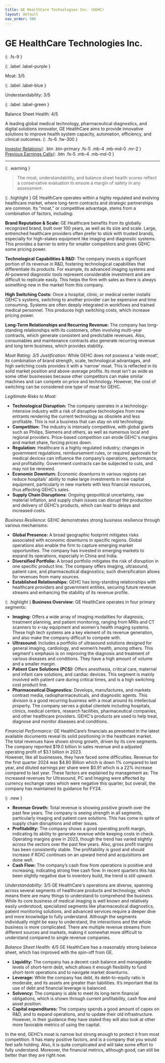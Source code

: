 ```yaml
---
title: GE HealthCare Technologies Inc. (GEHC)
layout: default
nav_order: 386
---
```


# GE HealthCare Technologies Inc.
{: .fs-9 }

{: .label .label-purple }

Moat: 3/5

{: .label .label-blue }

Understandability: 3/5

{: .label .label-green }

Balance Sheet Health: 4/5

A leading global medical technology, pharmaceutical diagnostics, and digital solutions innovator, GE HealthCare aims to provide innovative solutions to improve health system capacity, automation, efficiency, and clinical outcomes.
{: .fs-6 .fw-300 }

[Investor Relations](https://www.google.com/search?q=GEHC+investor+relations){: .btn .btn-primary .fs-5 .mb-4 .mb-md-0 .mr-2 }
[Previous Earnings Calls](https://discountingcashflows.com/company/GEHC/transcripts/){: .btn .fs-5 .mb-4 .mb-md-0 }

---

{: .warning }
>The moat, understandability, and balance sheet health scores reflect a conservative evaluation to ensure a margin of safety in any assessment.



{: .highlight }
GE HealthCare operates within a highly regulated and evolving healthcare market, where long-term contracts and strategic partnerships are common. Its "moat," or competitive advantage, stems from a combination of factors, including:

**Brand Reputation & Scale:** GE Healthcare benefits from its globally recognized brand, built over 100 years, as well as its size and scale. Large, entrenched healthcare providers often prefer to stick with trusted brands, especially for high-stakes equipment like imaging and diagnostic systems. This provides a barrier to entry for smaller competitors and gives GEHC some pricing power.

**Technological Capabilities & R&D:** The company invests a significant portion of its revenue in R&D, fostering technological capabilities that differentiate its products. For example, its advanced imaging systems and AI-powered diagnostic tools represent considerable investment and are difficult to replicate easily. This helps the firm with sales as there is always something new in the market from this company. 

**High Switching Costs:**  Once a hospital, clinic, or medical center installs GEHC's systems, switching to another provider can be expensive and time consuming. Systems are often deeply integrated in workflows and trained medical personnel. This produces high switching costs, which increase pricing power. 

**Long-Term Relationships and Recurring Revenue:**  The company has long-standing relationships with its customers, often involving multi-year contracts, which generate consistent and predictable revenues. Also, consumables and maintenance contracts also generate recurring revenue and long term business, which provides stability.

_Moat Rating: 3/5 Justification:_
While GEHC does not possess a 'wide moat', its combination of brand strength, scale, technological advantages, and high switching costs provides it with a ‘narrow’ moat. This is reflected in its solid market position and above-average profits. Its moat isn't as wide as some other businesses because other competitors can make similar machines and can compete on price and technology. However, the cost of switching can be considered one type of moat for GEHC. 

_Legitimate Risks to Moat:_
*   **Technological Disruption:** The company operates in a technology-intensive industry with a risk of disruptive technologies from new entrants rendering the current technology as obsolete and less profitable. This is not a business that can stay on old technology.
*   **Competition:** The industry is intensely competitive, with global giants such as Philips, Siemens and others, as well as numerous local and regional providers. Price-based competition can erode GEHC's margins and market share, forcing prices down. 
*   **Regulation:** Healthcare is a highly regulated industry; changes in government regulations, reimbursement rules, or required approvals for medical devices can influence the company’s operations, performance, and profitability. Government contracts can be subjected to cuts, and may not be renewed. 
*   **Economic Downturn:** Economic downturns in various regions can reduce hospitals' ability to make large investments in new capital equipment, particularly in new markets with less financial resources, thus affecting GEHC’s sales.
*   **Supply Chain Disruptions**: Ongoing geopolitical uncertainty, raw material inflation, and supply chain issues can disrupt the production and delivery of GEHC’s products, which can lead to delays and increased costs.

_Business Resilience:_
GEHC demonstrates strong business resilience through various mechanisms:
*   **Global Presence:** A broad geographic footprint mitigates risks associated with economic downturns in specific regions. Global operations also enable the firm to capture emerging market opportunities. The company has invested in emerging markets to expand its operations, especially in China and India.
*   **Diversified Portfolio:** A broad portfolio mitigates the risk of disruption in one specific product line. The company offers imaging, ultrasound, patient care, and pharmaceutical diagnostics; such diversification allows for revenues from many sources.
*   **Established Relationships:** GEHC has long-standing relationships with healthcare providers and government entities, securing future revenue streams and enhancing the stability of its revenue profile.

{: .highlight }
**Business Overview:**
GE HealthCare operates in four primary segments:
*   **Imaging:** Offers a wide array of imaging modalities for diagnosis, treatment planning, and patient monitoring, ranging from MRIs and CT scanners to x-ray equipment and women's health imaging systems. These high tech systems are a key element of its revenue generation, and also make the company difficult to compete with. 
*   **Ultrasound:** Includes a portfolio of ultrasound solutions designed for general imaging, cardiology, and women’s health, among others. This segment's emphasis is on improving the diagnosis and treatment of various diseases and conditions. They have a high amount of volume and a smaller margin. 
*  **Patient Care Solutions (PCS):** Offers anesthesia, critical care, maternal and infant care solutions, and cardiac devices. This segment is mainly involved with patient care during critical times, and is a high switching cost product line.
*   **Pharmaceutical Diagnostics:** Develops, manufactures, and markets contrast media, radiopharmaceuticals, and diagnostic agents. This division is a good recurring business with a moat around its intellectual property.
The company serves a global clientele including hospitals, clinics, medical centers, research facilities, pharmaceutical companies, and other healthcare providers. GEHC's products are used to help treat, diagnose and monitor diseases and conditions.

_Financial Performance:_
GE HealthCare’s financials as presented in the latest available documents reveal its solid positioning in the healthcare market. The total revenues have shown strong growth, driven by its core segments. The company reported $19.0 billion in sales revenue and a adjusted operating profit of $3.1 billion in 2023.  
However, like all businesses, they have faced some difficulties. Revenue for the first quarter 2024 was $4.80 Billion which is down 1% compared to last year, and diluted earnings per share were $0.91 which is a 22% increase compared to last year. These factors are explained by management as: The increased revenues for Ultrasound, PC and Imaging were affected by currency exchange rates which were negative this quarter, but overall, the company has maintained its guidance for FY24.

{: .new }
*   **Revenue Growth:** Total revenue is showing positive growth over the past few years. The company is seeing strength in all segments, particularly imaging and patient care solutions. This has come in spite of supply chain disruptions and other issues.
*   **Profitability:** The company shows a good operating profit margin, indicating its ability to generate revenue while keeping costs in check. Operating margins grew in 2023, though the trend has varied slightly across the sectors over the past few years. Also, gross profit margins has been consistently stable. The profitability is good and should increase if ROIC continues on an upward trend and acquisitions are done well.
*   **Cash Flow:** The company’s cash flow from operations is positive and increasing, indicating strong free cash flow. In recent quarters this has been slightly negative due to inventory build, the trend is still upward.

_Understandability:_ 3/5
GE HealthCare's operations are diverse, spanning across several segments of healthcare products and technology, which means there are many things to understand to comprehend the business. While its core business of medical imaging is well known and relatively easily understood, specialized segments like pharmaceutical diagnostics, patient monitoring solutions, and advanced services require a deeper dive and more knowledge to fully understand. Although the segments individually might be easy to understand, the interactions and the whole business is more complicated. There are multiple revenue streams from different sources and markets, making it somewhat more difficult to understand compared to single revenue companies.

_Balance Sheet Health:_ 4/5
GE HealthCare has a reasonably strong balance sheet, which has improved with the spin-off from GE. 
*   **Liquidity:** The company has a decent cash balance and manageable levels of short-term debt, which allows it enough flexibility to fund short-term operations and to navigate market downturns. 
*  **Leverage:** While the company has debt, its debt-to-equity ratio is moderate, and its assets are greater than liabilities. It’s important that its use of debt and financial leverage is balanced.
*  **Solvency:** The company is able to meet its long-term financial obligations, which is shown through current profitability, cash flow and asset position.
* **Capital expenditures:** The company spends a good amount of capex on R&D, and to expand operations, and to update their old infrastructure. However, in their guidance they have stated they will also look at other more favorable metrics of using the capital.

In the end, GEHC’s moat is narrow but strong enough to protect it from most competition. It has many positive factors, and is a company that you would feel safe holding.
Also, it is quite complicated and will take some effort to fully understand.
Moreover, the financial metrics, although good, can still be better than they are right now.
